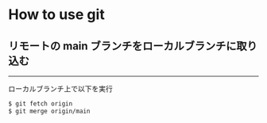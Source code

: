 # How to use git
## リモートの main ブランチをローカルブランチに取り込む
---
ローカルブランチ上で以下を実行
```bash
$ git fetch origin
$ git merge origin/main
```
